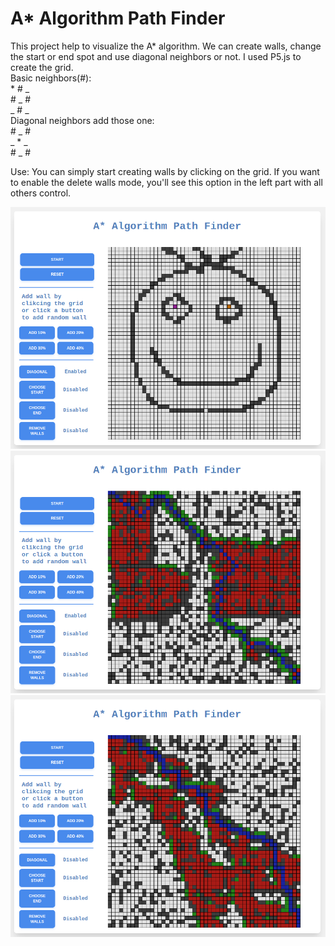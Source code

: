 # A\* Algorithm Path Finder

This project help to visualize the A* algorithm. We can create walls, change the start or end spot and use diagonal neighbors or not. I used P5.js to create the grid.<br>
Basic neighbors(#):<br> * # _
<br># _ #
<br>_ # _ <br>
Diagonal neighbors add those one: <br># _ #
<br>_ \* _
<br># _ # <br>

Use: You can simply start creating walls by clicking on the grid. If you want to enable the delete walls mode, you'll see this option in the left part with all others control.

![smile](images/smile.png)
![diagonal](images/diagonal.png)
![nodiagonal](images/noDiagonal.png)
